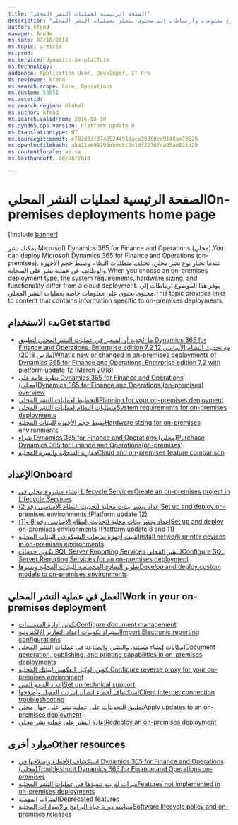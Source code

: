 ```yaml
---
title: "الصفحة الرئيسية لعمليات النشر المحلي"
description: "يوفر هذا الموضوع معلومات وارتباطات إلى محتوى يتعلق بعمليات النشر المحلي."
author: kfend
manager: AnnBe
ms.date: 07/16/2018
ms.topic: article
ms.prod: 
ms.service: dynamics-ax-platform
ms.technology: 
audience: Application User, Developer, IT Pro
ms.reviewer: kfend
ms.search.scope: Core, Operations
ms.custom: 55651
ms.assetid: 
ms.search.region: Global
ms.author: kfend
ms.search.validFrom: 2016-08-30
ms.dyn365.ops.version: Platform update 8
ms.translationtype: HT
ms.sourcegitcommit: e782d33f3748524491dace28008cd9148ae70529
ms.openlocfilehash: aba11ae99393eb0d8c3e1df2276faa95ad831d29
ms.contentlocale: ar-sa
ms.lasthandoff: 08/08/2018

---
```

# <a name="on-premises-deployments-home-page"></a><span data-ttu-id="b930c-103">الصفحة الرئيسية لعمليات النشر المحلي</span><span class="sxs-lookup"><span data-stu-id="b930c-103">On-premises deployments home page</span></span>

[!include [banner](../includes/banner.md)]

<span data-ttu-id="b930c-104">يمكنك نشر Microsoft Dynamics 365 for Finance and Operations (محلي).</span><span class="sxs-lookup"><span data-stu-id="b930c-104">You can deploy Microsoft Dynamics 365 for Finance and Operations (on-premises).</span></span> <span data-ttu-id="b930c-105">عندما تختار نوع نشر محلي، تختلف متطلبات النظام وضبط حجم الأجهزة والوظائف عن عملية نشر على السحابة.</span><span class="sxs-lookup"><span data-stu-id="b930c-105">When you choose an on-premises deployment type, the system requirements, hardware sizing, and functionality differ from a cloud deployment.</span></span> <span data-ttu-id="b930c-106">يوفر هذا الموضوع ارتباطات إلى محتوى يحتوي على معلومات خاصة بعمليات النشر المحلي.</span><span class="sxs-lookup"><span data-stu-id="b930c-106">This topic provides links to content that contains information specific to on-premises deployments.</span></span>

## <a name="get-started"></a><span data-ttu-id="b930c-107">بدء الاستخدام</span><span class="sxs-lookup"><span data-stu-id="b930c-107">Get started</span></span>
- [<span data-ttu-id="b930c-108">ما الجديد أو المتغير في عمليات النشر المحلي لتطبيق Dynamics 365 for Finance and Operations, Enterprise edition 7.2 مع تحديث النظام الأساسي 12 (مارس 2018)</span><span class="sxs-lookup"><span data-stu-id="b930c-108">What's new or changed in on-premises deployments of Dynamics 365 for Finance and Operations, Enterprise edition 7.2 with platform update 12 (March 2018)</span></span>](../../fin-and-ops/get-started/whats-new-LBD-PU12-App72.md)
- [<span data-ttu-id="b930c-109">نظرة عامة على Dynamics 365 for Finance and Operations (محلي)</span><span class="sxs-lookup"><span data-stu-id="b930c-109">Dynamics 365 for Finance and Operations (on-premises) overview</span></span>](on-premises-overview.md)
- [<span data-ttu-id="b930c-110">التخطيط لعمليات النشر المحلي</span><span class="sxs-lookup"><span data-stu-id="b930c-110">Planning for your on-premises deployment</span></span>](plan-onprem-deployment.md)
- [<span data-ttu-id="b930c-111">متطلبات النظام لعمليات النشر المحلي</span><span class="sxs-lookup"><span data-stu-id="b930c-111">System requirements for on-premises deployments</span></span>](../../fin-and-ops/get-started/system-requirements-on-prem.md)
- [<span data-ttu-id="b930c-112">ضبط حجم الأجهزة للبيئات المحلية</span><span class="sxs-lookup"><span data-stu-id="b930c-112">Hardware sizing for on-premises environments</span></span>](../../fin-and-ops/get-started/hardware-sizing-on-premises-environments.md)
- [<span data-ttu-id="b930c-113">شراء Dynamics 365 for Finance and Operations (محلي)</span><span class="sxs-lookup"><span data-stu-id="b930c-113">Purchase Dynamics 365 for Finance and Operations(on-premises)</span></span>](../../fin-and-ops/get-started/purchase-on-premises.md)
- [<span data-ttu-id="b930c-114">مقارنة السحابة والميزة المحلية</span><span class="sxs-lookup"><span data-stu-id="b930c-114">Cloud and on-premises feature comparison</span></span>](../../fin-and-ops/get-started/cloud-prem-comparison.md)

## <a name="onboard"></a><span data-ttu-id="b930c-115">الإعداد</span><span class="sxs-lookup"><span data-stu-id="b930c-115">Onboard</span></span>
- [<span data-ttu-id="b930c-116">إنشاء مشروع محلي في Lifecycle Services</span><span class="sxs-lookup"><span data-stu-id="b930c-116">Create an on-premises project in Lifecycle Services</span></span>](../lifecycle-services/lbd-create-lcs-on-prem-project.md)
- [<span data-ttu-id="b930c-117">إعداد ونشر بيئات محلية (تحديث النظام الأساسي رقم 2)</span><span class="sxs-lookup"><span data-stu-id="b930c-117">Set up and deploy on-premises environments (Platform update 12)</span></span>](setup-deploy-on-premises-pu12.md)
- [<span data-ttu-id="b930c-118">إعداد ونشر بيئات محلية (تحديث النظام الأساسي رقم 8 و11)</span><span class="sxs-lookup"><span data-stu-id="b930c-118">Set up and deploy on-premises environments (Platform update 8 and 11)</span></span>](setup-deploy-on-premises-pu8-pu11.md)
- [<span data-ttu-id="b930c-119">تثبيت أجهزة طابعات الشبكة في البيئات المحلية</span><span class="sxs-lookup"><span data-stu-id="b930c-119">Install network printer devices in on-premises environments</span></span>](../analytics/install-network-printer-onprem.md)
- [<span data-ttu-id="b930c-120">تكوين خدمات SQL Server Reporting Services للنشر المحلي</span><span class="sxs-lookup"><span data-stu-id="b930c-120">Configure SQL Server Reporting Services for an on-premises deployment</span></span>](../analytics/configure-ssrs-on-premises.md)
- [<span data-ttu-id="b930c-121">تطوير النماذج المخصصة للبيئات المحلية ونشرها</span><span class="sxs-lookup"><span data-stu-id="b930c-121">Develop and deploy custom models to on-premises environments</span></span>](develop-deploy-custom-models-on-premises.md)

## <a name="work-in-your-on-premises-deployment"></a><span data-ttu-id="b930c-122">العمل في عملية النشر المحلي</span><span class="sxs-lookup"><span data-stu-id="b930c-122">Work in your on-premises deployment</span></span>
- [<span data-ttu-id="b930c-123">تكوين إدارة المستندات</span><span class="sxs-lookup"><span data-stu-id="b930c-123">Configure document management</span></span>](../../fin-and-ops/organization-administration/configure-document-management.md)
- [<span data-ttu-id="b930c-124">استيراد تكوينات إعداد التقارير الإلكترونية</span><span class="sxs-lookup"><span data-stu-id="b930c-124">Import Electronic reporting configurations</span></span>](../analytics/electronic-reporting-import-ger-configurations.md)
- [<span data-ttu-id="b930c-125">إمكانات إنشاء مستند، والنشر، والطباعة في عمليات النشر المحلي</span><span class="sxs-lookup"><span data-stu-id="b930c-125">Document generation, publishing, and printing capabilities in on-premises deployments</span></span>](../analytics/printing-capabilities-on-premises.md)
- [<span data-ttu-id="b930c-126">تكوين الوكيل العكسي لبيئتك المحلية</span><span class="sxs-lookup"><span data-stu-id="b930c-126">Configure reverse proxy for your on-premises environment</span></span>](onprem-reverseproxy.md)
- [<span data-ttu-id="b930c-127">إعداد الدعم الفني</span><span class="sxs-lookup"><span data-stu-id="b930c-127">Set up technical support</span></span>](../lifecycle-services/support-experience.md)
- [<span data-ttu-id="b930c-128">استكشاف أخطاء اتصال إنترنت العميل وإصلاحها</span><span class="sxs-lookup"><span data-stu-id="b930c-128">Client Internet connection troubleshooting</span></span>](../user-interface/client-disconnected.md)
- [<span data-ttu-id="b930c-129">تطبيق التحديثات على عملية نشر على جهاز محلي</span><span class="sxs-lookup"><span data-stu-id="b930c-129">Apply updates to an on-premises deployment</span></span>](apply-updates-on-premises.md)
- [<span data-ttu-id="b930c-130">إعادة النشر على عملية نشر محلي</span><span class="sxs-lookup"><span data-stu-id="b930c-130">Redeploy an on-premises deployment</span></span>](redeploy-on-prem.md)

## <a name="other-resources"></a><span data-ttu-id="b930c-131">موارد أخرى</span><span class="sxs-lookup"><span data-stu-id="b930c-131">Other resources</span></span>
- [<span data-ttu-id="b930c-132">استكشاف الأخطاء وإصلاحها في Dynamics 365 for Finance and Operations (محلي)</span><span class="sxs-lookup"><span data-stu-id="b930c-132">Troubleshoot Dynamics 365 for Finance and Operations on-premises</span></span>](troubleshoot-on-prem.md)
- [<span data-ttu-id="b930c-133">ميزات لم يتم تنفيذها في عمليات النشر المحلية</span><span class="sxs-lookup"><span data-stu-id="b930c-133">Features not implemented in on-premises deployments</span></span>](../../fin-and-ops/get-started/features-not-implemented-on-prem.md)
- [<span data-ttu-id="b930c-134">الميزات المهملة</span><span class="sxs-lookup"><span data-stu-id="b930c-134">Deprecated features</span></span>](../migration-upgrade/deprecated-features.md)
- [<span data-ttu-id="b930c-135">سياسة دورة حياة البرامج والإصدارات المحلية</span><span class="sxs-lookup"><span data-stu-id="b930c-135">Software lifecycle policy and on-premises releases</span></span>](../migration-upgrade/on-prem-version-update-policy.md)
 

